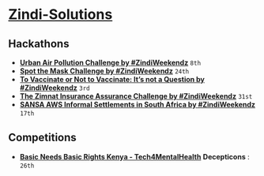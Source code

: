 # [Zindi-Solutions](https://zindi.africa/)

## Hackathons
* **[Urban Air Pollution Challenge by #ZindiWeekendz](https://zindi.africa/hackathons/urban-air-pollution-challenge)** `8th`
* **[Spot the Mask Challenge by #ZindiWeekendz](https://zindi.africa/hackathons/spot-the-mask-challenge)** `24th`
* **[To Vaccinate or Not to Vaccinate: It’s not a Question by #ZindiWeekendz](https://zindi.africa/hackathons/to-vaccinate-or-not-to-vaccinate-its-not-a-question/leaderboard)** `3rd`
* **[The Zimnat Insurance Assurance Challenge by #ZindiWeekendz](https://zindi.africa/hackathons/the-zimnat-insurance-assurance-challenge/leaderboard)** `31st`
* **[SANSA AWS Informal Settlements in South Africa by #ZindiWeekendz](https://zindi.africa/hackathons/sansa-informal-settlements-in-south-africa/leaderboard)** `17th`

## Competitions
* **[Basic Needs Basic Rights Kenya - Tech4MentalHealth](https://zindi.africa/competitions/basic-needs-basic-rights-kenya-tech4mentalhealth)** **Decepticons** : `26th`
